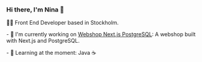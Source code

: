 ### Hi there, I'm Nina 👋


👩‍💻 Front End Developer based in Stockholm.

\- 🔨 I'm currently working on [Webshop Next.js PostgreSQL](https://github.com/ninaevelina/webshop-next-postgres): A webshop built with Next.js and PostgreSQL.

\- 🌱 Learning at the moment: Java ☕️
